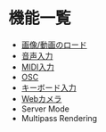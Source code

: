 # 機能一覧

- [画像/動画のロード](/features/image?lang=ja)
- [音声入力](/features/audio?lang=ja)
- [MIDI入力](/features/midi?lang=ja)
- [OSC](/features/osc?lang=ja)
- [キーボード入力](/features/keyboard?lang=ja)
- [Webカメラ](/features/webcam?lang=ja)
- Server Mode
- Multipass Rendering

